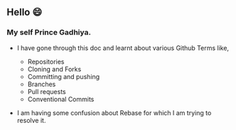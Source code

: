 ## Hello :smile:
### My self Prince Gadhiya.

- I have gone through this doc and learnt about various Github Terms like,
  - Repositories
  - Cloning and Forks
  - Committing and pushing
  - Branches
  - Pull requests
  - Conventional Commits
  
- I am having some confusion about Rebase for which I am trying to resolve it.

